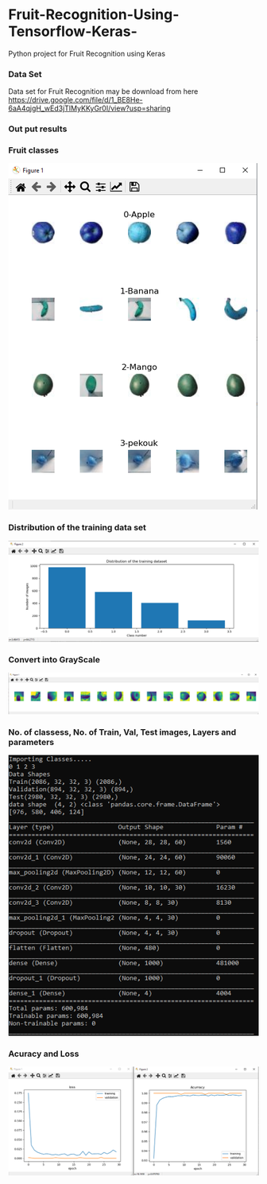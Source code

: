 # Fruit-Recognition-Using-Tensorflow-Keras-
Python project for Fruit Recognition using Keras 
### Data Set
Data set for Fruit Recognition may be download from here https://drive.google.com/file/d/1_BE8He-6aA4qjgH_wEd3jTIMyKKyGr0I/view?usp=sharing
### Out put results 
### Fruit classes
![](img/fruit.png)
### Distribution of the training data set
![](img/distrubutin.png)
### Convert into GrayScale
![](img/grayscale.png)
### No. of classess, No. of Train, Val, Test images, Layers and parameters
![](img/layers.png)
### Acuracy and Loss 
![](img/accloss.png)


